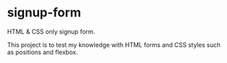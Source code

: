 # signup-form
HTML &amp; CSS only signup form.

This project is to test my knowledge with HTML forms and CSS styles such as positions and flexbox.
